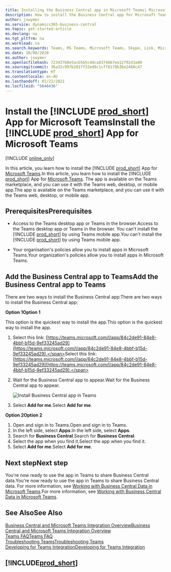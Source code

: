 ```yaml
---
title: Installing the Business Central app in Microsoft Teams| Microsoft Docs
description: How to install the Business Central app for Microsoft Teams.
author: jswymer
ms.service: dynamics365-business-central
ms.topic: get-started-article
ms.devlang: na
ms.tgt_pltfrm: na
ms.workload: na
ms.search.keywords: Teams, MS Teams, Microsoft Teams, Skype, Link, Microsoft 365, collaborate, collaboration, teamwork
ms.date: 10/08/2020
ms.author: jswymer
ms.openlocfilehash: 723437b0e5acb5b5c4dca8374667ea1279243a80
ms.sourcegitcommit: 36a32c997b201ff32ed8c1cff8179b36e2468c47
ms.translationtype: HT
ms.contentlocale: en-AU
ms.lasthandoff: 01/22/2021
ms.locfileid: "5046436"
---
```

# <a name="install-the-prod_short-app-for-microsoft-teams"></a><span data-ttu-id="a5a6c-103">Install the [!INCLUDE [prod_short](includes/prod_short.md)] App for Microsoft Teams</span><span class="sxs-lookup"><span data-stu-id="a5a6c-103">Install the [!INCLUDE [prod_short](includes/prod_short.md)] App for Microsoft Teams</span></span>

[!INCLUDE [online_only](includes/online_only.md)]

<span data-ttu-id="a5a6c-104">In this article, you learn how to install the [!INCLUDE [prod_short](includes/prod_short.md)] App for [Microsoft Teams](https://www.microsoft.com/en-us/microsoft-365/microsoft-teams).</span><span class="sxs-lookup"><span data-stu-id="a5a6c-104">In this article, you learn how to install the [!INCLUDE [prod_short](includes/prod_short.md)] App for [Microsoft Teams](https://www.microsoft.com/en-us/microsoft-365/microsoft-teams).</span></span> <span data-ttu-id="a5a6c-105">The app is available on the Teams marketplace, and you can use it with the Teams web, desktop, or mobile app.</span><span class="sxs-lookup"><span data-stu-id="a5a6c-105">The app is available on the Teams marketplace, and you can use it with the Teams web, desktop, or mobile app.</span></span>

## <a name="prerequisites"></a><span data-ttu-id="a5a6c-106">Prerequisites</span><span class="sxs-lookup"><span data-stu-id="a5a6c-106">Prerequisites</span></span>

- <span data-ttu-id="a5a6c-107">Access to the Teams desktop app or Teams in the browser.</span><span class="sxs-lookup"><span data-stu-id="a5a6c-107">Access to the Teams desktop app or Teams in the browser.</span></span> <span data-ttu-id="a5a6c-108">You can't install the [!INCLUDE [prod_short](includes/prod_short.md)] by using Teams mobile app.</span><span class="sxs-lookup"><span data-stu-id="a5a6c-108">You can't install the [!INCLUDE [prod_short](includes/prod_short.md)] by using Teams mobile app.</span></span>

- <span data-ttu-id="a5a6c-109">Your organisation's policies allow you to install apps in Microsoft Teams.</span><span class="sxs-lookup"><span data-stu-id="a5a6c-109">Your organization's policies allow you to install apps in Microsoft Teams.</span></span>

## <a name="add-the-business-central-app-to-teams"></a><span data-ttu-id="a5a6c-110">Add the Business Central app to Teams</span><span class="sxs-lookup"><span data-stu-id="a5a6c-110">Add the Business Central app to Teams</span></span>

<span data-ttu-id="a5a6c-111">There are two ways to install the Business Central app:</span><span class="sxs-lookup"><span data-stu-id="a5a6c-111">There are two ways to install the Business Central app:</span></span>

<span data-ttu-id="a5a6c-112">**Option 1**</span><span class="sxs-lookup"><span data-stu-id="a5a6c-112">**Option 1**</span></span>

<span data-ttu-id="a5a6c-113">This option is the quickest way to install the app.</span><span class="sxs-lookup"><span data-stu-id="a5a6c-113">This option is the quickest way to install the app.</span></span>

1. <span data-ttu-id="a5a6c-114">Select this link: [https://teams.microsoft.com/l/app/84c2de91-84e8-4bbf-b15d-9ef33245ad29](https://teams.microsoft.com/l/app/84c2de91-84e8-4bbf-b15d-9ef33245ad29).</span><span class="sxs-lookup"><span data-stu-id="a5a6c-114">Select this link: [https://teams.microsoft.com/l/app/84c2de91-84e8-4bbf-b15d-9ef33245ad29](https://teams.microsoft.com/l/app/84c2de91-84e8-4bbf-b15d-9ef33245ad29).</span></span>

2. <span data-ttu-id="a5a6c-115">Wait for the Business Central app to appear.</span><span class="sxs-lookup"><span data-stu-id="a5a6c-115">Wait for the Business Central app to appear.</span></span>

    ![Install Business Central app in Teams](media/teams-install-app.png)

3. <span data-ttu-id="a5a6c-117">Select **Add for me**.</span><span class="sxs-lookup"><span data-stu-id="a5a6c-117">Select **Add for me**.</span></span>

<span data-ttu-id="a5a6c-118">**Option 2**</span><span class="sxs-lookup"><span data-stu-id="a5a6c-118">**Option 2**</span></span>

1. <span data-ttu-id="a5a6c-119">Open and sign in to Teams.</span><span class="sxs-lookup"><span data-stu-id="a5a6c-119">Open and sign in to Teams.</span></span>
2. <span data-ttu-id="a5a6c-120">In the left side, select **Apps**.</span><span class="sxs-lookup"><span data-stu-id="a5a6c-120">In the left side, select **Apps**.</span></span>
3. <span data-ttu-id="a5a6c-121">Search for **Business Central**.</span><span class="sxs-lookup"><span data-stu-id="a5a6c-121">Search for **Business Central**.</span></span>
4. <span data-ttu-id="a5a6c-122">Select the app when you find it.</span><span class="sxs-lookup"><span data-stu-id="a5a6c-122">Select the app when you find it.</span></span>
5. <span data-ttu-id="a5a6c-123">Select **Add for me**.</span><span class="sxs-lookup"><span data-stu-id="a5a6c-123">Select **Add for me**.</span></span>

## <a name="next-step"></a><span data-ttu-id="a5a6c-124">Next step</span><span class="sxs-lookup"><span data-stu-id="a5a6c-124">Next step</span></span>

<span data-ttu-id="a5a6c-125">You're now ready to use the app in Teams to share Business Central data.</span><span class="sxs-lookup"><span data-stu-id="a5a6c-125">You're now ready to use the app in Teams to share Business Central data.</span></span> <span data-ttu-id="a5a6c-126">For more information, see [Working with Business Central Data in Microsoft Teams](across-working-with-teams.md).</span><span class="sxs-lookup"><span data-stu-id="a5a6c-126">For more information, see [Working with Business Central Data in Microsoft Teams](across-working-with-teams.md).</span></span>

## <a name="see-also"></a><span data-ttu-id="a5a6c-127">See Also</span><span class="sxs-lookup"><span data-stu-id="a5a6c-127">See Also</span></span>

[<span data-ttu-id="a5a6c-128">Business Central and Microsoft Teams Integration Overview</span><span class="sxs-lookup"><span data-stu-id="a5a6c-128">Business Central and Microsoft Teams Integration Overview</span></span>](across-teams-overview.md)  
[<span data-ttu-id="a5a6c-129">Teams FAQ</span><span class="sxs-lookup"><span data-stu-id="a5a6c-129">Teams FAQ</span></span>](teams-faq.md)  
[<span data-ttu-id="a5a6c-130">Troubleshooting Teams</span><span class="sxs-lookup"><span data-stu-id="a5a6c-130">Troubleshooting Teams</span></span>](admin-teams-troubleshooting.md)  
[<span data-ttu-id="a5a6c-131">Developing for Teams Integration</span><span class="sxs-lookup"><span data-stu-id="a5a6c-131">Developing for Teams Integration</span></span>](/dynamics365/business-central/dev-itpro/developer/devenv-develop-for-teams)  

## [!INCLUDE[prod_short](includes/free_trial_md.md)]  

